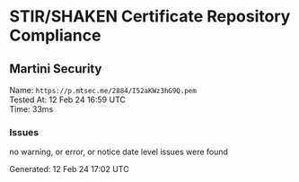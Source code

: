 # STIR/SHAKEN Certificate Repository Compliance

## Martini Security

Name: `https://p.mtsec.me/2884/I52aKWz3hG9Q.pem`\
Tested At: 12 Feb 24 16:59 UTC\
Time: 33ms

### Issues

no warning, or error, or notice date level issues were found

Generated: 12 Feb 24 17:02 UTC